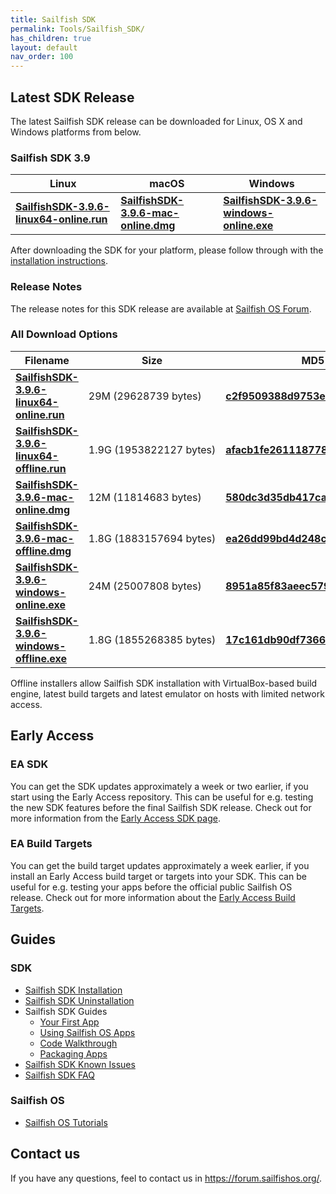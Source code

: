 ```yaml
---
title: Sailfish SDK
permalink: Tools/Sailfish_SDK/
has_children: true
layout: default
nav_order: 100
---
```


## Latest SDK Release

The latest Sailfish SDK release can be downloaded for Linux, OS X and Windows platforms from below.

### **Sailfish SDK 3.9**

| Linux                                                                                                                                 | macOS                                                                                                                         | Windows                                                                                                                               |
| ------------------------------------------------------------------------------------------------------------------------------------- | ----------------------------------------------------------------------------------------------------------------------------- | ------------------------------------------------------------------------------------------------------------------------------------- |
| [**SailfishSDK-3.9.6-linux64-online.run**](https://releases.sailfishos.org/sdk/installers/3.9.6/SailfishSDK-3.9.6-linux64-online.run) | [**SailfishSDK-3.9.6-mac-online.dmg**](https://releases.sailfishos.org/sdk/installers/3.9.6/SailfishSDK-3.9.6-mac-online.dmg) | [**SailfishSDK-3.9.6-windows-online.exe**](https://releases.sailfishos.org/sdk/installers/3.9.6/SailfishSDK-3.9.6-windows-online.exe) |

After downloading the SDK for your platform, please follow through with the [installation instructions](/Tools/Sailfish_SDK/Installation).

### Release Notes

The release notes for this SDK release are available at [Sailfish OS Forum](https://forum.sailfishos.org/t/10941).

### All Download Options

| Filename                                                                                                                                | Size                    | MD5 Hash                                                                                                                               |
| --------------------------------------------------------------------------------------------------------------------------------------- | ----------------------- | -------------------------------------------------------------------------------------------------------------------------------------- |
| [**SailfishSDK-3.9.6-linux64-online.run**](https://releases.sailfishos.org/sdk/installers/3.9.6/SailfishSDK-3.9.6-linux64-online.run)   | 29M (29628739 bytes)    | [**c2f9509388d9753e88be979138055986**](https://releases.sailfishos.org/sdk/installers/3.9.6/SailfishSDK-3.9.6-linux64-online.run.md5)  |
| [**SailfishSDK-3.9.6-linux64-offline.run**](https://releases.sailfishos.org/sdk/installers/3.9.6/SailfishSDK-3.9.6-linux64-offline.run) | 1.9G (1953822127 bytes) | [**afacb1fe2611187786c02ab3c79f827d**](https://releases.sailfishos.org/sdk/installers/3.9.6/SailfishSDK-3.9.6-linux64-offline.run.md5) |
| [**SailfishSDK-3.9.6-mac-online.dmg**](https://releases.sailfishos.org/sdk/installers/3.9.6/SailfishSDK-3.9.6-mac-online.dmg)           | 12M (11814683 bytes)    | [**580dc3d35db417cad3e74bfa0e27f6bb**](https://releases.sailfishos.org/sdk/installers/3.9.6/SailfishSDK-3.9.6-mac-online.dmg.md5)      |
| [**SailfishSDK-3.9.6-mac-offline.dmg**](https://releases.sailfishos.org/sdk/installers/3.9.6/SailfishSDK-3.9.6-mac-offline.dmg)         | 1.8G (1883157694 bytes) | [**ea26dd99bd4d248c3cdc5bc4bb346be8**](https://releases.sailfishos.org/sdk/installers/3.9.6/SailfishSDK-3.9.6-mac-offline.dmg.md5)     |
| [**SailfishSDK-3.9.6-windows-online.exe**](https://releases.sailfishos.org/sdk/installers/3.9.6/SailfishSDK-3.9.6-windows-online.exe)   | 24M (25007808 bytes)    | [**8951a85f83aeec5790eb32f9c32d1b26**](https://releases.sailfishos.org/sdk/installers/3.9.6/SailfishSDK-3.9.6-windows-online.exe.md5)  |
| [**SailfishSDK-3.9.6-windows-offline.exe**](https://releases.sailfishos.org/sdk/installers/3.9.6/SailfishSDK-3.9.6-windows-offline.exe) | 1.8G (1855268385 bytes) | [**17c161db90df7366b96399adfed3159b**](https://releases.sailfishos.org/sdk/installers/3.9.6/SailfishSDK-3.9.6-windows-offline.exe.md5) |

Offline installers allow Sailfish SDK installation with VirtualBox-based build engine, latest build targets and latest emulator on hosts with limited network access.

## Early Access

### EA SDK

You can get the SDK updates approximately a week or two earlier, if you start using the Early Access repository. This can be useful for e.g. testing the new SDK features before the final Sailfish SDK release. Check out for more information from the [Early Access SDK page](/Tools/Sailfish_SDK/Early_Access).

### EA Build Targets

You can get the build target updates approximately a week earlier, if you install an Early Access build target or targets into your SDK. This can be useful for e.g. testing your apps before the official public Sailfish OS release. Check out for more information about the [Early Access Build Targets](/Tools/Sailfish_SDK/Early_Access#early-access-build-targets).

## Guides

### SDK

  - [Sailfish SDK Installation](/Tools/Sailfish_SDK/Installation)
  - [Sailfish SDK Uninstallation](/Tools/Sailfish_SDK/Uninstallation)
  - Sailfish SDK Guides
      - [Your First App](/Develop/Apps/Your_First_App)
      - [Using Sailfish OS Apps](/Develop/Apps/Using_Sailfish_OS_Apps)
      - [Code Walkthrough](/Develop/Apps/Code_Walkthrough)
      - [Packaging Apps](/Develop/Apps/Packaging)
  - [Sailfish SDK Known Issues](/Tools/Sailfish_SDK/Known_Issues)
  - [Sailfish SDK FAQ](/Tools/Sailfish_SDK/FAQ)

### Sailfish OS

  - [Sailfish OS Tutorials](/Develop/Apps#sailfish-os-tutorials)

## Contact us

If you have any questions, feel to contact us in <https://forum.sailfishos.org/>.
